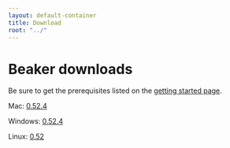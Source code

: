 ```yaml
---
layout: default-container
title: Download
root: "../"
---
```


<h1>
    Beaker downloads
</h1>

<div class="alert alert-warning">
    Be sure to get the prerequisites listed on the <a href="../getting-started.html">getting started page</a>.
</div>

Mac: [0.52.4](https://github.com/twosigma/beaker-notebook/releases/download/v0.52.4-beta/beaker-notebook-v0.52.4-beta-mac.zip)

Windows: [0.52.4](https://github.com/twosigma/beaker-notebook/releases/download/v0.52.4-beta-windows/beaker-notebook-v0.52.4-beta-windows.zip)

Linux: [0.52](https://github.com/twosigma/beaker-notebook/releases/download/v0.52-beta/beaker-notebook-v0.52-beta-ubuntu.zip)

